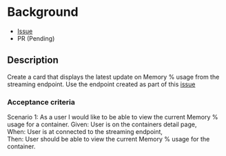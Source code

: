# Background

- [Issue](https://github.com/Evanlab02/DockerLens/issues/26)
- PR (Pending)

## Description

Create a card that displays the latest update on Memory % usage from the streaming endpoint. Use the endpoint created as part of this [issue](https://github.com/Evanlab02/DockerLens/issues/24)

### Acceptance criteria

Scenario 1: As a user I would like to be able to view the current Memory % usage for a container.
Given: User is on the containers detail page,  
When: User is at connected to the streaming endpoint,  
Then: User should be able to view the current Memory % usage for the container.
